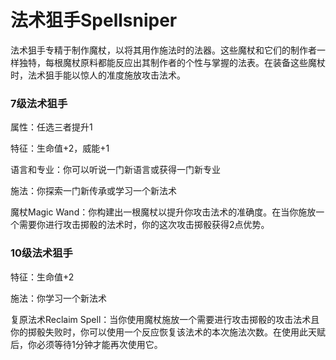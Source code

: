 # 法术狙手Spellsniper

法术狙手专精于制作魔杖，以将其用作施法时的法器。这些魔杖和它们的制作者一样独特，每根魔杖原料都能反应出其制作者的个性与掌握的法表。在装备这些魔杖时，法术狙手能以惊人的准度施放攻击法术。

### 7级法术狙手

属性：任选三者提升1

特征：生命值+2，威能+1

语言和专业：你可以听说一门新语言或获得一门新专业

施法：你探索一门新传承或学习一个新法术

魔杖Magic
Wand：你构建出一根魔杖以提升你攻击法术的准确度。在当你施放一个需要你进行攻击掷骰的法术时，你的这次攻击掷骰获得2点优势。

### 10级法术狙手

特征：生命值+2

施法：你学习一个新法术

复原法术Reclaim
Spell：当你使用魔杖施放一个需要进行攻击掷骰的攻击法术且你的掷骰失败时，你可以使用一个反应恢复该法术的本次施法次数。在使用此天赋后，你必须等待1分钟才能再次使用它。  
